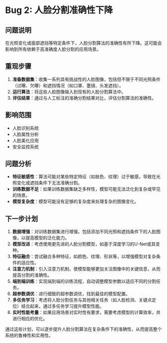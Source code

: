 # Bug 2: 人脸分割准确性下降
## 问题说明
在光照变化或面部遮挡等特定条件下，人脸分割算法的准确性有所下降。这可能会影响到所有依赖于高准确度人脸分割的应用场景。

## 重现步骤
1. **准备数据集**：收集一系列具有挑战性的人脸图像，包括但不限于不同光照条件（过曝、欠曝）和遮挡情况（如口罩、墨镜、头发遮挡）。
2. **运行算法**：将这些人脸图像输入到现有的人脸分割算法中。
3. **评估结果**：通过与人工标注的准确分割结果对比，评估分割算法的准确性。

## 影响范围
- 人脸识别系统
- 人脸属性分析
- 人脸美化应用
- 安全监控系统

## 问题分析
- **特征敏感性**：算法可能对某些特定特征（如肤色、纹理）过于敏感，导致在光照变化或遮挡条件下无法准确分割。
- **训练数据不足**：如果训练数据集缺乏多样性，模型可能无法泛化到复杂或罕见的场景。
- **模型复杂度**：模型可能没有足够的复杂度来处理复杂的图像变化。

## 下一步计划
1. **数据增强**：对训练数据集进行增强，包括添加不同光照和遮挡条件下的人脸图像，以提高模型的泛化能力。
2. **模型改进**：考虑使用更先进的人脸分割模型，如基于深度学习的U-Net或其变种。
3. **特征融合**：尝试融合多种特征，如颜色、纹理、形状等，以增强模型对复杂条件的适应性。
4. **注意力机制**：引入注意力机制，使模型能够更加关注图像中的关键信息，从而提高分割的准确性。
5. **端到端训练**：实现端到端的训练流程，自动调整模型参数以适应不同的分割任务。
6. **超参数调优**：进行细致的超参数调优，找到最佳的模型配置。
7. **多任务学习**：考虑将人脸分割任务与其他相关任务（如人脸检测、关键点定位）结合起来，通过多任务学习提升模型性能。
8. **实时性能考量**：如果应用场景对实时性有要求，需要考虑模型的计算效率，并进行相应的优化。

通过这些计划，可以逐步提升人脸分割算法在复杂条件下的准确性，从而提高整个系统的鲁棒性和实用性。